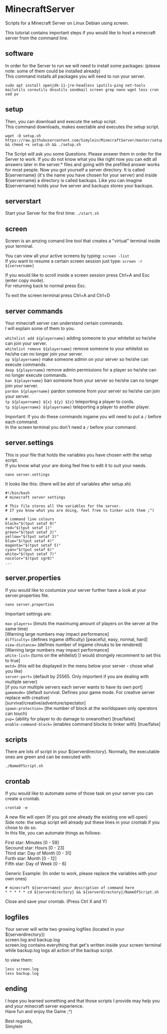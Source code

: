 MinecraftServer
===============
Scripts for a Minecraft Server on Linux Debian using screen.

This tutorial contains important steps if you would like to host a minecraft server from the command line. 
## software
In order for the Server to run we will need to install some packages: (please note: some of them could be installed already) <br>
This command installs all packages you will need to run your server.
```
sudo apt install openjdk-11-jre-headless iputils-ping net-tools mailutils coreutils dnsutils sendmail screen grep nano wget less cron sed pv
```
## setup
Then, you can download and execute the setup script. <br>
This command downloads, makes exectable and executes the setup script. 
```
wget -O setup.sh https://raw.githubusercontent.com/Simylein/MinecraftServer/master/setup.sh && chmod +x setup.sh && ./setup.sh
```
The Script will ask you some Questions. Please answer them in order for the Server to work. If you do not know what you like right now you can edit all answers later in the server.* files and going with the prefilled answer works for most people. Now you got yourself a server directory. It is called ${servername} (it's the name you have chosen for your server) and inside ${servername} a directory is called backups. Like you can imagine ${servername} holds your live server and backups stores your backups. 
## serverstart
Start your Server for the first time: `./start.sh`

## screen
Screen is an amzing comand line tool that creates a "virtual" terminal inside your terminal.

You can view all your active screens by typing: `screen -list`
<br>
If you want to resume a certain screen session just type: `screen -r ${servername}`

If you would like to scroll inside a screen session press Ctrl+A and Esc (enter copy mode). <br>
For returning back to normal press Esc.

To exit the screen terminal press Ctrl+A and Ctrl+D
## server commands
Your minecraft server can understand certain commands. <br>
I will explain some of them to you.

`whitelist add ${playername}` adding someone to your whitelist so he/she can join your server. <br>
`whitelist remove ${playername}` remove someone to your whitelist so he/she can no longer join your server. <br>
`op ${playername}` make someone admin on your server so he/she can execute commands. <br>
`deop ${playername}` remove admin permissions for a player so he/she can no longer execute commands. <br>
`ban ${playername}` ban someone from your server so he/she can no longer join your server. <br>
`pardon ${playername}` pardon someone from your server so he/she can join your server. <br>
`tp ${playername} ${x} ${y} ${z}` teleporting a player to cords. <br>
`tp ${playername} ${playername}` teleporting a player to another player.

Important: If you do these commands ingame you will need to put a `/` before each command. <br>
In the screen terminal you don't need a `/` before your command. 
## server.settings
This is your file that holds the variables you have chosen with the setup script. <br>
If you know what your are doing feel free to edit it to suit your needs.
```
nano server.settings
```
It looks like this: (there will be alot of variables after setup.sh)
```
#!/bin/bash
# minecraft server settings

# This file stores all the variables for the server. 
# If you know what you are doing, feel free to tinker with them ;^)

# command line colours
black="$(tput setaf 0)"
red="$(tput setaf 1)"
green="$(tput setaf 2)"
yellow="$(tput setaf 3)"
blue="$(tput setaf 4)"
magenta="$(tput setaf 5)"
cyan="$(tput setaf 6)"
white="$(tput setaf 7)"
nocolor="$(tput sgr0)"
...
```
## server.properties
If you would like to costumize your server further have a look at your server.properties file. 
```
nano server.properties
```
Important settings are:

`max-players=`          (limuts the maximumg amount of players on the server at the same time) <br>
                        [Warning large numbers may impact performance] <br>
`difficulty=`           (defines ingame difficulty) [peaceful, easy, normal, hard] <br>
`view-distance=`        (defines number of ingame chnuks to be rendered) <br>
                        [Warning large numbers may impact performance] <br>
`white-list=`           (turns on the whitelist) [I would strongely recomment to set this to true] <br>
`motd=`                 (this will be displayed in the menu below your server - chose what you like) <br>
`server-port=`          (default by 25565. Only importent if you are dealing with multiple server) <br>
                        [if you run multiple servers each server wants to have its own port] <br>
`gamemode=`             (default survival. Defines your game mode. For creative server replace with creative) <br>
                        [survival/creative/adventure/spectator] <br>
`spawn-protection=`     (the number of block at the worldspawn only operators can touch) <br>
`pvp=`                  (ability for player to do damage to oneanother) [true/false] <br>
`enable-command-block=` (enables command blocks to tinker with) [true/false] <br>

## scripts
There are lots of script in your ${serverdirectory}. Normally, the executable ones are green and can be executed with: <br>
```
./NameOfScript.sh
```

## crontab
If you would like to automate some of those task on your server you can create a crontab.
```
crontab -e
```
A new file will open (If you got one already the existing one will open) <br>
Side note: the setup script will already put these lines in your crontab if you chose to do so. <br>
In this file, you can automate things as follows: <br>

First star: Minutes [0 - 59] <br>
Secound star: Hours [0 - 23] <br>
Third star: Day of Month [0 - 31] <br>
Forth star: Month [0 - 12] <br>
Fifth star: Day of Week [0 - 6]

Generic Example: (In order to work, please replace the variables with your own ones)
```
# minecraft ${servername} your description of command here
* * * * * cd ${serverdirectory} && ${serverdirectory}/NameOfScript.sh
```
Close and save your crontab. (Press Ctrl X and Y)
## logfiles
Your server will write two growing logfiles (located in your ${serverdirectory}) <br>
screen.log and backup.log <br>
screen.log contains everything that get's written inside your screen terminal while backup.log logs all action of the backup script. 

to view them:
```
less screen.log
less backup.log
```
## ending
I hope you learned something and that those scripts I provide may help you and your minecraft server experience. <br>
Have fun and enjoy the Game ;^)

Best regards, <br>
Simylein
